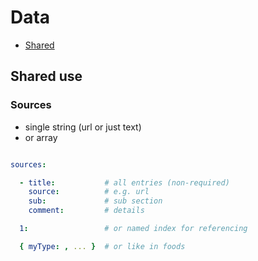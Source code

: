 # Data

- [Shared](#shared-use)


Shared use
----------------------------------------------------------

### Sources

- single string (url or just text)
- or array

```yaml

sources:

  - title:           # all entries (non-required)
    source:          # e.g. url
    sub:             # sub section
    comment:         # details

  1:                 # or named index for referencing

  { myType: , ... }  # or like in foods
```
